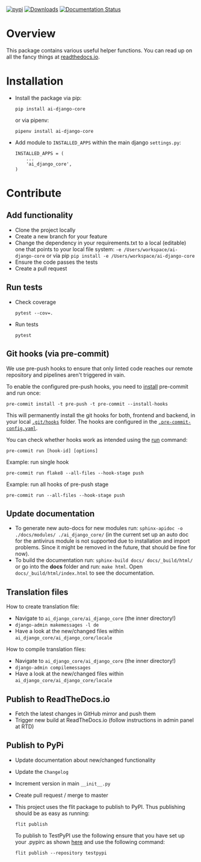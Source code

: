 [![pypi](https://img.shields.io/pypi/v/ai-django-core.svg)](https://pypi.python.org/pypi/ai-django-core/)
[![Downloads](https://pepy.tech/badge/ai-django-core)](https://pepy.tech/project/ai-django-core)
[![Documentation Status](https://readthedocs.org/projects/ai-django-core/badge/?version=latest)](https://ai-django-core.readthedocs.io/en/latest/?badge=latest)

# Overview

This package contains various useful helper functions. You can read up on all the fancy things at
[readthedocs.io](https://ai-django-core.readthedocs.io/en/latest/index.html).

# Installation

- Install the package via pip:

  `pip install ai-django-core`

  or via pipenv:

  `pipenv install ai-django-core`

- Add module to `INSTALLED_APPS` within the main django `settings.py`:

    ````
    INSTALLED_APPS = (
        ...
        'ai_django_core',
    )
     ````

# Contribute

## Add functionality

- Clone the project locally
- Create a new branch for your feature
- Change the dependency in your requirements.txt to a local (editable) one that points to your local file system:
  `-e /Users/workspace/ai-django-core` or via pip  `pip install -e /Users/workspace/ai-django-core`
- Ensure the code passes the tests
- Create a pull request

## Run tests

- Check coverage
  ````
  pytest --cov=.
  ````

- Run tests
  ````
  pytest
  ````

## Git hooks (via pre-commit)

We use pre-push hooks to ensure that only linted code reaches our remote repository and pipelines aren't triggered in
vain.

To enable the configured pre-push hooks, you need to [install](https://pre-commit.com/) pre-commit and run once:

    pre-commit install -t pre-push -t pre-commit --install-hooks

This will permanently install the git hooks for both, frontend and backend, in your local
[`.git/hooks`](./.git/hooks) folder.
The hooks are configured in the [`.pre-commit-config.yaml`](.pre-commit-config.yaml).

You can check whether hooks work as intended using the [run](https://pre-commit.com/#pre-commit-run) command:

    pre-commit run [hook-id] [options]

Example: run single hook

    pre-commit run flake8 --all-files --hook-stage push

Example: run all hooks of pre-push stage

    pre-commit run --all-files --hook-stage push

## Update documentation

- To generate new auto-docs for new modules run: `sphinx-apidoc -o ./docs/modules/ ./ai_django_core/` (in the current
  set up an auto doc for the antivirus module is not supported due to installation and import problems. Since it might
  be removed in the future, that should be fine for now).
- To build the documentation run: `sphinx-build docs/ docs/_build/html/` or go into the **docs** folder and
  run: `make html`. Open `docs/_build/html/index.html` to see the documentation.

## Translation files

How to create translation file:

* Navigate to `ai_django_core/ai_django_core` (the inner directory!)
* `django-admin makemessages -l de`
* Have a look at the new/changed files within `ai_django_core/ai_django_core/locale`

How to compile translation files:

* Navigate to `ai_django_core/ai_django_core` (the inner directory!)
* `django-admin compilemessages`
* Have a look at the new/changed files within `ai_django_core/ai_django_core/locale`

## Publish to ReadTheDocs.io

- Fetch the latest changes in GitHub mirror and push them
- Trigger new build at ReadTheDocs.io (follow instructions in admin panel at RTD)

## Publish to PyPi

- Update documentation about new/changed functionality

- Update the `Changelog`

- Increment version in main `__init__.py`

- Create pull request / merge to master

- This project uses the flit package to publish to PyPI. Thus publishing should be as easy as running:
  ```
  flit publish
  ```

  To publish to TestPyPI use the following ensure that you have set up your .pypirc as
  shown [here](https://flit.readthedocs.io/en/latest/upload.html#using-pypirc) and use the following command:

  ```
  flit publish --repository testpypi
  ```
